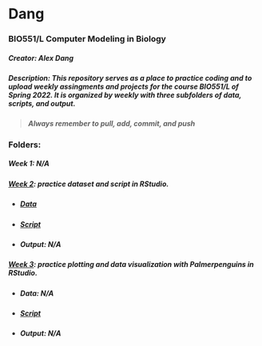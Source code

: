 # Dang
### **BIO551/L Computer Modeling in Biology**
##### **Creator**: Alex Dang
##### **Description**: This repository serves as a place to practice coding and to upload weekly assingments and projects for the course BIO551/L of Spring 2022. It is organized by weekly with three subfolders of data, scripts, and output.

> ##### _Always remember to pull, add, commit, and push_

### **Folders**:
##### Week 1: N/A

##### [Week 2](https://github.com/Biol551-CSUN/Dang/tree/main/week_2): practice dataset and script in RStudio.
* ##### [Data](https://github.com/Biol551-CSUN/Dang/blob/main/week_2/data/weightdata.csv)
* ##### [Script](https://github.com/Biol551-CSUN/Dang/blob/main/week_2/scripts/week2scripts.R)
* ##### Output: N/A

##### [Week 3](https://github.com/Biol551-CSUN/Dang/tree/main/week_3/scripts): practice plotting and data visualization with Palmerpenguins in RStudio.
* ##### Data: N/A
* ##### [Script](https://github.com/Biol551-CSUN/Dang/blob/main/week_3/scripts/week3script.R)
* ##### Output: N/A
